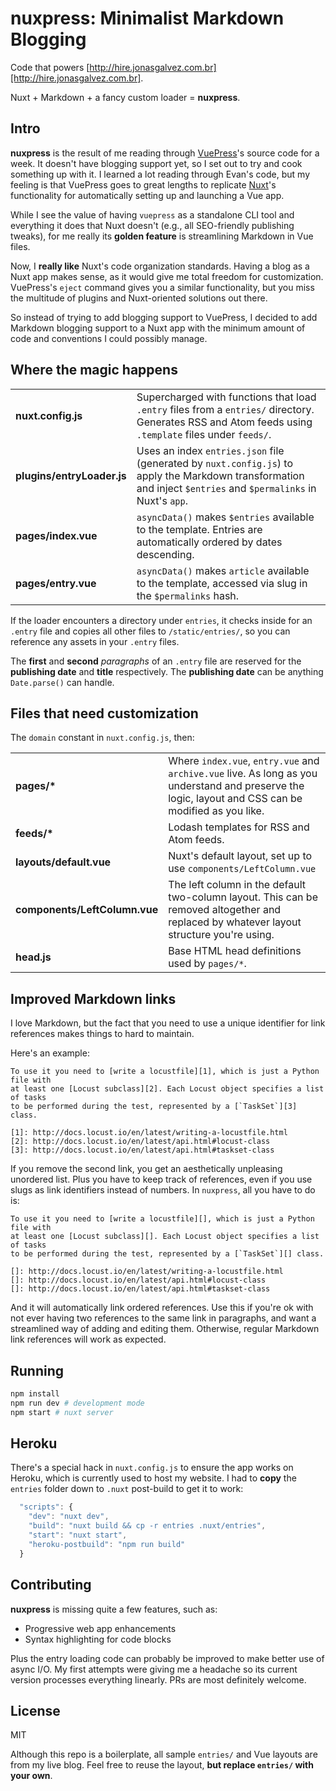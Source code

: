 # nuxpress: Minimalist Markdown Blogging

Code that powers [http://hire.jonasgalvez.com.br][http://hire.jonasgalvez.com.br].

Nuxt + Markdown + a fancy custom loader = **nuxpress**.

## Intro

**nuxpress** is the result of me reading through [VuePress][1]'s source code for
a week. It doesn't have blogging support yet, so I set out to try and cook 
something up with it. I learned a lot reading through Evan's code, but my 
feeling is that VuePress goes to great lengths to replicate [Nuxt][2]'s 
functionality for automatically setting up and launching a Vue app.

[1]: https://vuepress.vuejs.org/
[2]: http://nuxtjs.org/

While I see the value of having `vuepress` as a standalone CLI tool and 
everything it does that Nuxt doesn't (e.g., all SEO-friendly publishing tweaks), 
for me really its **golden feature** is streamlining Markdown in Vue files.

Now, I **really like** Nuxt's code organization standards. Having a blog as
a Nuxt app makes sense, as it would give me total freedom for customization.
VuePress's `eject` command gives you a similar functionality, but you miss
the multitude of plugins and Nuxt-oriented solutions out there.

So instead of trying to add blogging support to VuePress, I decided to add 
Markdown blogging support to a Nuxt app with the minimum amount of code 
and conventions I could possibly manage.

## Where the magic happens

<table>
<tr>
<td><b>nuxt.config.js</b></td>
<td>Supercharged with functions that load <code>.entry</code> files from a 
<code>entries/</code> directory. Generates RSS and Atom feeds using
<code>.template</code> files under <code>feeds/</code>.</td>
</tr>
<tr>
<td><b>plugins/entryLoader.js</b></td>
<td>Uses an index <code>entries.json</code> file (generated by 
<code>nuxt.config.js</code>) to apply the Markdown transformation and inject 
<code>$entries</code> and <code>$permalinks</code> in Nuxt's <code>app</code>.</td>
</tr>
<tr>
<td><b>pages/index.vue</b></td>
<td><code>asyncData()</code> makes <code>$entries</code> available to 
the template. Entries are automatically ordered by dates descending.</td>
</tr>
<tr>
<td><b>pages/entry.vue</b></td>
<td><code>asyncData()</code> makes <code>article</code> available to 
the template, accessed via slug in the <code>$permalinks</code> hash.</td>
</tr>
</table>

If the loader encounters a directory under `entries`, it checks inside for an
`.entry` file and copies all other files to `/static/entries/`, so you can 
reference any assets in your `.entry` files.

The **first** and **second** _paragraphs_ of an `.entry` file are reserved
for the **publishing date** and **title** respectively. The **publishing date**
can be anything `Date.parse()` can handle.

## Files that need customization

The `domain` constant in `nuxt.config.js`, then:

<table>
<tr>
<td><b>pages/*</b></td>
<td>Where <code>index.vue</code>, <code>entry.vue</code> and 
<code>archive.vue</code> live. As long as you understand and preserve the logic,
layout and CSS can be modified as you like.</td>
</tr>
<tr>
<td><b>feeds/*</b></td>
<td>Lodash templates for RSS and Atom feeds.</td>
</tr>
<tr>
<td><b>layouts/default.vue</b></td>
<td>Nuxt's default layout, set up to use <code>components/LeftColumn.vue</code></td>
</tr>
<tr>
<td><b>components/LeftColumn.vue</b></td>
<td>The left column in the default two-column layout. This can be removed 
altogether and replaced by whatever layout structure you're using.</td>
</tr>
<tr>
<td><b>head.js</b></td>
<td>Base HTML head definitions used by <code>pages/*</code>.</td>
</tr>
</table>

## Improved Markdown links

I love Markdown, but the fact that you need to use a unique identifier for 
link references makes things to hard to maintain.

Here's an example:

```
To use it you need to [write a locustfile][1], which is just a Python file with
at least one [Locust subclass][2]. Each Locust object specifies a list of tasks
to be performed during the test, represented by a [`TaskSet`][3] class.

[1]: http://docs.locust.io/en/latest/writing-a-locustfile.html
[2]: http://docs.locust.io/en/latest/api.html#locust-class
[3]: http://docs.locust.io/en/latest/api.html#taskset-class
```

If you remove the second link, you get an aesthetically unpleasing unordered 
list. Plus you have to keep track of references, even if you use slugs as link 
identifiers instead of numbers. In `nuxpress`, all you have to do is:

```
To use it you need to [write a locustfile][], which is just a Python file with
at least one [Locust subclass][]. Each Locust object specifies a list of tasks
to be performed during the test, represented by a [`TaskSet`][] class.

[]: http://docs.locust.io/en/latest/writing-a-locustfile.html
[]: http://docs.locust.io/en/latest/api.html#locust-class
[]: http://docs.locust.io/en/latest/api.html#taskset-class
```

And it will automatically link ordered references. Use this if you're ok with
not ever having two references to the same link in paragraphs, and want a 
streamlined way of adding and editing them. Otherwise, regular Markdown link
references will work as expected.

## Running

```sh
npm install
npm run dev # development mode
npm start # nuxt server
```

## Heroku

There's a special hack in `nuxt.config.js` to ensure the app works on 
Heroku, which is currently used to host my website. I had to **copy**
the `entries` folder down to `.nuxt` post-build to get it to work:

```js
  "scripts": {
    "dev": "nuxt dev",
    "build": "nuxt build && cp -r entries .nuxt/entries",
    "start": "nuxt start",
    "heroku-postbuild": "npm run build"
  }
```

## Contributing

**nuxpress** is missing quite a few features, such as:

- Progressive web app enhancements
- Syntax highlighting for code blocks

Plus the entry loading code can probably be improved to make better use of
async I/O. My first attempts were giving me a headache so its current version
processes everything linearly. PRs are most definitely welcome.

## License

MIT

Although this repo is a boilerplate, all sample `entries/` and Vue layouts are 
from my live blog. Feel free to reuse the layout, **but replace `entries/` with your own**.